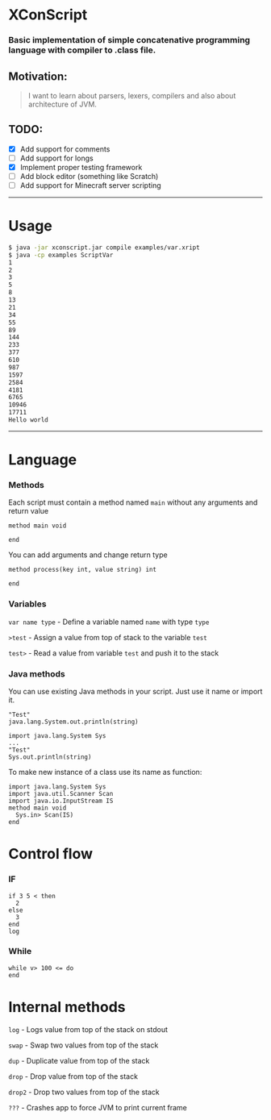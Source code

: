 # XConScript
### Basic implementation of simple concatenative programming language with compiler to .class file.
## Motivation:
> I want to learn about parsers, lexers, compilers and also about architecture of JVM.

## TODO:
 - [x] Add support for comments
 - [ ] Add support for longs
 - [x] Implement proper testing framework
 - [ ] Add block editor (something like Scratch)
 - [ ] Add support for Minecraft server scripting

---

# Usage

```bash
$ java -jar xconscript.jar compile examples/var.xript
$ java -cp examples ScriptVar
1
2
3
5
8
13
21
34
55
89
144
233
377
610
987
1597
2584
4181
6765
10946
17711
Hello world
```

---

# Language

### Methods
Each script must contain a method named `main` without any arguments and return value
```
method main void

end
```
You can add arguments and change return type
```
method process(key int, value string) int

end
```

### Variables
`var name type` - Define a variable named `name` with type `type`

`>test` - Assign a value from top of stack to the variable `test`

`test>` - Read a value from variable `test` and push it to the stack

### Java methods
You can use existing Java methods in your script. Just use it name or import it.

```
"Test"
java.lang.System.out.println(string)
```
```
import java.lang.System Sys
...
"Test"
Sys.out.println(string)
```

To make new instance of a class use its name as function:
```
import java.lang.System Sys
import java.util.Scanner Scan
import java.io.InputStream IS
method main void
  Sys.in> Scan(IS)
end
```

# Control flow

### IF
```
if 3 5 < then
  2
else
  3
end
log
```

### While
```
while v> 100 <= do
end
```

# Internal methods
`log` - Logs value from top of the stack on stdout

`swap` - Swap two values from top of the stack

`dup` - Duplicate value from top of the stack

`drop` - Drop value from top of the stack

`drop2` - Drop two values from top of the stack

`???` - Crashes app to force JVM to print current frame